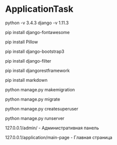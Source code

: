 # ApplicationTask
python -v 3.4.3
django -v 1.11.3

pip install django-fontawesome

pip install Pillow

pip install django-bootstrap3

pip install django-filter

pip install djangorestframework

pip install markdown  

python manage.py makemigration

python manage.py migrate

python manage.py createsuperuser

python manage.py runserver

127.0.0.1/admin/ - Административная панель

127.0.0.1/application/main-page - Главная страница



